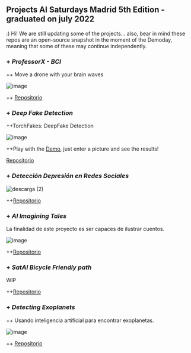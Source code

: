 ## Projects AI Saturdays Madrid 5th Edition - graduated on july 2022

:) Hi! We are still updating some of the projects... also, bear in mind these repos are an open-source snapshot in the moment of the Demoday, meaning that some of these may continue independently.

### + ***ProfessorX - BCI***

++ Move a drone with your brain waves

![image](https://user-images.githubusercontent.com/15841147/192111776-83500e50-6ec9-48ca-9ce4-bd9316410ea7.png)


++ [Repositorio](https://github.com/SaturdaysAI/Projects/tree/master/Madrid/July2022/ProfessorX-BCI)


### + ***Deep Fake Detection***

++TorchFakes: DeepFake Detection

![image](https://user-images.githubusercontent.com/15841147/192111671-673227a6-607f-4d50-b9b0-56d72adff47e.png)

++Play with the [Demo](https://huggingface.co/spaces/aaronespasa/deepfake-detection), just enter a picture and see the results!


[Repositorio](https://github.com/SaturdaysAI/Projects/tree/master/Madrid/July2022/deepfake-detection-main)


### + ***Detección Depresión en Redes Sociales***


![descarga (2)](https://user-images.githubusercontent.com/15841147/192114762-9dc50bbf-7c34-4b33-ad44-5dd4c453c73c.png)

++[Repositorio](https://github.com/SaturdaysAI/Projects/tree/master/Madrid/July2022/Deteccion_Depresion_RRSS_SaturdaysAI-master)



### + ***AI Imagining Tales***

La finalidad de este proyecto es ser capaces de ilustrar cuentos.

![image](https://user-images.githubusercontent.com/15841147/192114782-69fc4918-5c3a-4f9b-b5fc-4b0356bd96b9.png)


++[Repositorio](https://github.com/SaturdaysAI/Projects/tree/master/Madrid/July2022/AImagining-tales)


### + ***SatAI Bicycle Friendly path***

WIP

++[Repositorio](https://github.com/SaturdaysAI/Projects/tree/master/Madrid/July2022/SatAi_Bicycle)

### + ***Detecting Exoplanets***

++ Usando inteligencia artíficial para encontrar exoplanetas.

![image](https://user-images.githubusercontent.com/15841147/192111612-707a3bbb-24c9-447a-aed6-5fbc91ec892f.png)


++ [Repositorio](https://github.com/SaturdaysAI/Projects/tree/master/Madrid/July2022/Detecting-exoplanets)
